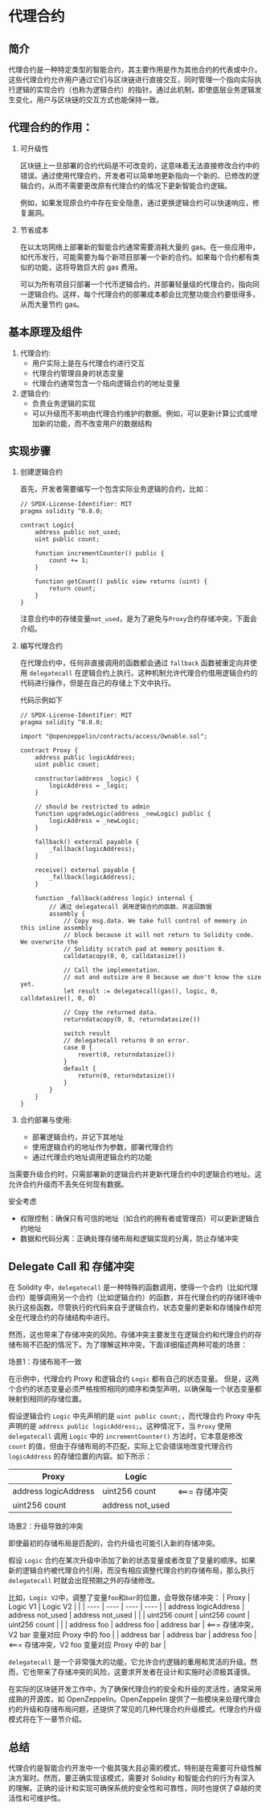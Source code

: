 # 代理合约

## 简介

代理合约是一种特定类型的智能合约，其主要作用是作为其他合约的代表或中介。这些代理合约允许用户通过它们与区块链进行直接交互，同时管理一个指向实际执行逻辑的实现合约（也称为逻辑合约）的指针。通过此机制，即使底层业务逻辑发生变化，用户与区块链的交互方式也能保持一致。


## 代理合约的作用：

1. 可升级性

    区块链上一旦部署的合约代码是不可改变的，这意味着无法直接修改合约中的错误。通过使用代理合约，开发者可以简单地更新指向一个新的、已修改的逻辑合约，从而不需要更改原有代理合约的情况下更新智能合约逻辑。

    例如，如果发现原合约中存在安全隐患，通过更换逻辑合约可以快速响应，修复漏洞。
2. 节省成本

    在以太坊网络上部署新的智能合约通常需要消耗大量的 gas。在一些应用中，如代币发行，可能需要为每个新项目部署一个新的合约。如果每个合约都有类似的功能，这将导致巨大的 gas 费用。

    可以为所有项目只部署一个代币逻辑合约，并部署轻量级的代理合约，指向同一逻辑合约。这样，每个代理合约的部署成本都会比完整功能合约要低得多，从而大量节约 gas。

## 基本原理及组件

1. 代理合约:
	- 用户实际上是在与代理合约进行交互
	- 代理合约管理自身的状态变量
	- 代理合约通常包含一个指向逻辑合约的地址变量
2. 逻辑合约:
	- 负责业务逻辑的实现
	- 可以升级而不影响由代理合约维护的数据。例如，可以更新计算公式或增加新的功能，而不改变用户的数据结构

## 实现步骤

1. 创建逻辑合约

    首先，开发者需要编写一个包含实际业务逻辑的合约，比如：

    ```
    // SPDX-License-Identifier: MIT
    pragma solidity ^0.8.0;

    contract Logic{
        address public not_used;
        uint public count;

        function incrementCounter() public {
            count += 1;
        }

        function getCount() public view returns (uint) {
            return count;
        }
    }
    ```
    注意合约中的存储变量`not_used`，是为了避免与`Proxy`合约存储冲突，下面会介绍。
2. 编写代理合约

    在代理合约中，任何非直接调用的函数都会通过 `fallback` 函数被重定向并使用 `delegatecall` 在逻辑合约上执行。这种机制允许代理合约借用逻辑合约的代码进行操作，但是在自己的存储上下文中执行。

    代码示例如下
    ```
    // SPDX-License-Identifier: MIT
    pragma solidity ^0.8.0;

    import "@openzeppelin/contracts/access/Ownable.sol";

    contract Proxy {
        address public logicAddress;
        uint public count;

        constructor(address _logic) {
            logicAddress = _logic;
        }

        // should be restricted to admin
        function upgradeLogic(address _newLogic) public {
            logicAddress = _newLogic;
        }

        fallback() external payable {
            _fallback(logicAddress);
        }

        receive() external payable {
            _fallback(logicAddress);
        }

        function _fallback(address logic) internal {
            // 通过 delegatecall 调用逻辑合约的函数，并返回数据
            assembly {
                // Copy msg.data. We take full control of memory in this inline assembly
                // block because it will not return to Solidity code. We overwrite the
                // Solidity scratch pad at memory position 0.
                calldatacopy(0, 0, calldatasize())

                // Call the implementation.
                // out and outsize are 0 because we don't know the size yet.
                let result := delegatecall(gas(), logic, 0, calldatasize(), 0, 0)

                // Copy the returned data.
                returndatacopy(0, 0, returndatasize())

                switch result
                // delegatecall returns 0 on error.
                case 0 {
                    revert(0, returndatasize())
                }
                default {
                    return(0, returndatasize())
                }
            }
        }
    }
    ```

3. 合约部署与使用:
	- 部署逻辑合约，并记下其地址
	- 使用逻辑合约的地址作为参数，部署代理合约
	- 通过代理合约地址调用逻辑合约的功能

当需要升级合约时，只需部署新的逻辑合约并更新代理合约中的逻辑合约地址。这允许合约升级而不丢失任何现有数据。

安全考虑

- 权限控制：确保只有可信的地址（如合约的拥有者或管理员）可以更新逻辑合约地址
- 数据和代码分离：正确处理存储布局和逻辑实现的分离，防止存储冲突


## Delegate Call 和 存储冲突 

在 Solidity 中，`delegatecall` 是一种特殊的函数调用，使得一个合约（比如代理合约）能够调用另一个合约（比如逻辑合约）的函数，并在代理合约的存储环境中执行这些函数。尽管执行的代码来自于逻辑合约，状态变量的更新和存储操作却完全在代理合约的存储结构中进行。

然而，这也带来了存储冲突的风险。存储冲突主要发生在逻辑合约和代理合约的存储布局不匹配的情况下。为了理解这种冲突，下面详细描述两种可能的场景：

场景1：存储布局不一致

在示例中，代理合约 Proxy 和逻辑合约 `Logic` 都有自己的状态变量。 但是，这两个合约的状态变量必须严格按照相同的顺序和类型声明，以确保每一个状态变量都映射到相同的存储位置。

假设逻辑合约 `Logic` 中先声明的是 `uint public count;`，而代理合约 Proxy 中先声明的是 `address public logicAddress;`。这种情况下，当 `Proxy` 使用 `delegatecall` 调用 `Logic` 中的 `incrementCounter()` 方法时，它本意是修改 `count` 的值，但由于存储布局的不匹配，实际上它会错误地改变代理合约 `logicAddress` 的存储位置的内容。如下所示：


| Proxy                  | Logic                 |                     |
|  ----                  | ----                  | ----                |
| address logicAddress   | uint256 count         | <=== 存储冲突        |
| uint256 count          | address not_used      |                     |


场景2：升级导致的冲突

即使最初的存储布局是匹配的，合约升级也可能引入新的存储冲突。

假设 `Logic` 合约在某次升级中添加了新的状态变量或者改变了变量的顺序。如果新的逻辑合约被代理合约引用，而没有相应调整代理合约的存储布局，那么执行 `delegatecall` 时就会出现预期之外的存储修改。

比如，`Logic V2`中，调整了变量`foo`和`bar`的位置，会导致存储冲突：
| Proxy                  | Logic V1               | Logic V2             |                    |
|  ----                  |  ----                  | ----                 | ----               |
| address logicAddress   | address not_used       | address not_used     |                    |
| uint256 count          | uint256 count          | uint256 count        |                    |
| address foo            | address foo            | address bar          | <=== 存储冲突，V2 bar 变量对应 Proxy 中的 foo |
| address bar            | address bar            | address foo          | <=== 存储冲突，V2 foo 变量对应 Proxy 中的 bar |


`delegatecall` 是一个非常强大的功能，它允许合约逻辑的重用和灵活的升级。然而，它也带来了存储冲突的风险，这要求开发者在设计和实施时必须极其谨慎。

在实际的区块链开发工作中，为了确保代理合约的安全和升级的灵活性，通常采用成熟的开源库，如 OpenZeppelin。OpenZeppelin 提供了一些模块来处理代理合约的升级和存储布局问题，还提供了常见的几种代理合约升级模式。代理合约升级模式将在下一章节介绍。


## 总结

代理合约是智能合约开发中一个极其强大且必需的模式，特别是在需要可升级性解决方案时。然而，要正确实现该模式，需要对 Solidity 和智能合约的行为有深入的理解。正确的设计和实现可确保系统的安全性和可靠性，同时也提供了卓越的灵活性和可维护性。